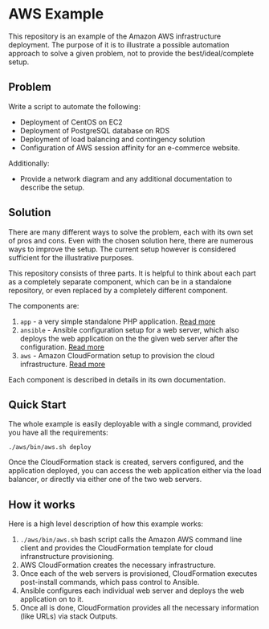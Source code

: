 AWS Example
===========

This repository is an example of the Amazon AWS infrastructure deployment.
The purpose of it is to illustrate a possible automation approach to solve
a given problem, not to provide the best/ideal/complete setup.

## Problem

Write a script to automate the following:

* Deployment of CentOS on EC2
* Deployment of PostgreSQL database on RDS
* Deployment of load balancing and contingency solution
* Configuration of  AWS session affinity for an e-commerce website.

Additionally:

* Provide a network diagram and any additional documentation to describe the
  setup.

## Solution

There are many different ways to solve the problem, each with its own set of
pros and cons.  Even with the chosen solution here, there are numerous ways
to improve the setup.  The current setup however is considered sufficient for
the illustrative purposes.

This repository consists of three parts.  It is helpful to think about each part
as a completely separate component, which can be in a standalone repository, or
even replaced by a completely different component.

The components are:

1. `app` - a very simple standalone PHP application.  [Read more](app/README.md)
2. `ansible` - Ansible configuration setup for a web server, which also deploys the
  web application on the the given web server after the configuration.  [Read more](ansible/README.md)
3. `aws` - Amazon CloudFormation setup to provision the cloud infrastructure.  [Read more](aws/README.md)

Each component is described in details in its own documentation.

## Quick Start

The whole example is easily deployable with a single command, provided you have all
the requirements:

```
./aws/bin/aws.sh deploy
```

Once the CloudFormation stack is created, servers configured, and the application deployed,
you can access the web application either via the load balancer, or directly via either one
of the two web servers.

## How it works

Here is a high level description of how this example works:

1. `./aws/bin/aws.sh` bash script calls the Amazon AWS command line client and provides the CloudFormation
  template for cloud infranstructure provisioning.
2. AWS CloudFormation creates the necessary infrastructure.
3. Once each of the web servers is provisioned, CloudFormation executes post-install commands, which pass
  control to Ansible.
4. Ansible configures each individual web server and deploys the web application on to it.
5. Once all is done, CloudFormation provides all the necessary information (like URLs) via stack Outputs.

